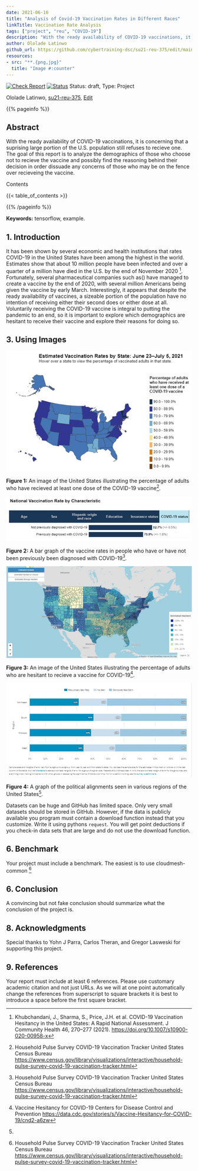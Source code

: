 ```yaml
---
date: 2021-06-16
title: "Analysis of Covid-19 Vaccination Rates in Different Races"
linkTitle: Vaccination Rate Analysis
tags: ["project", "reu", "COVID-19"]
description: "With the ready availability of COVID-19 vaccinations, it is concerning that a suprising large portion of the U.S. population still refuses to recieve one. The goal of this report is to analyze the demographics of those who choose not to recieve the vaccine and possibly find the reasoning behind their decision in order dissuade any concerns of those who may be on the fence over recieveing the vaccine."
author: Ololade Latinwo
github_url: https://github.com/cybertraining-dsc/su21-reu-375/edit/main/project/index.md
resources:
- src: "**.{png,jpg}"
  title: "Image #:counter"
---
```


[![Check Report](https://github.com/cybertraining-dsc/su21-reu-375/workflows/Check%20Report/badge.svg)](https://github.com/cybertraining-dsc/su21-reu-375/actions)
[![Status](https://github.com/cybertraining-dsc/su21-reu-375/workflows/Status/badge.svg)](https://github.com/cybertraining-dsc/su21-reu-375/actions)
Status: draft, Type: Project


Ololade Latinwo, [su21-reu-375](https://github.com/cybertraining-dsc/su21-reu-375), [Edit](https://github.com/cybertraining-dsc/su21-reu-375/blob/main/project/index.md)

{{% pageinfo %}}

## Abstract

With the ready availability of COVID-19 vaccinations, it is concerning that a suprising large portion of the U.S. population still refuses to recieve one. The goal of this report is to analyze the demographics of those who choose not to recieve the vaccine and possibly find the reasoning behind their decision in order dissuade any concerns of those who may be on the fence over recieveing the vaccine.


Contents

{{< table_of_contents >}}

{{% /pageinfo %}}

**Keywords:** tensorflow, example. 

## 1. Introduction

It has been shown by several economic and health institutions that rates COVID-19 in the United States have been among the highest in the world. Estimates show that about 10 million people have been infected and over a quarter of a million have died in the U.S. by the end of November 2020 [^1]. Fortunately, several pharmaceutical companies such as() have managed to create a vaccine by the end of 2020, with several million Americans being given the vaccine by early March. Interestingly, it appears that despite the ready availability of vaccines, a sizeable portion of the population have no intention of receiving either their second does or either dose at all. Voluntarily receiving the COVID-19 vaccine is integral to putting the pandemic to an end, so it is important to explore which demographics are hesitant to receive their vaccine and explore their reasons for doing so. 

## 3. Using Images

![Figure 1](https://github.com/cybertraining-dsc/su21-reu-375/blob/e13597076f290e67ddc888ec8ac2a7f6fbf8a3ad/Pictures/USA%20Vaccine%20.jpg)

**Figure 1:** An image of the United States illustrating the percentage of adults who have recieved at least one dose of the COVID-19 vaccine[^2].

![Figure 2](https://github.com/cybertraining-dsc/su21-reu-375/blob/b624e0213bad00132fe7ec9762730466aa4210b3/Pictures/Vaccine%20Rate%20by%20COVID%20Status.jpg)

**Figure 2:** A bar graph of the vaccine rates in people who have or have not been previously been diagnosed with COVID-19[^2].

![Figure 3](https://github.com/cybertraining-dsc/su21-reu-375/blob/b624e0213bad00132fe7ec9762730466aa4210b3/Pictures/USA%20Vaccine%20Hesitancy.jpg)

**Figure 3:** An image of the United States illustrating the percentage of adults who are hesitant to recieve a vaccine for COVID-19[^4].

![Figure 4](https://github.com/cybertraining-dsc/su21-reu-375/blob/90b659ac3f76fb77dda3bb2d5f3dd33fadbda166/Pictures/Political%20Affiliation%20by%20Region.jpg)

**Figure 4:** A graph of the political alignments seen in various regions of the United States[^5].

Datasets can be huge and GitHub has limited space. Only very small datasets should be stored in GitHub.
However, if the data is publicly available you program must contain a download function instead that you customize.
Write it using pythons `request`. You will get point deductions if you check-in data sets that are large and do not use
the download function.

## 6. Benchmark

Your project must include a benchmark. The easiest is to use cloudmesh-common [^2]
 
## 6. Conclusion

A convincing but not fake conclusion should summarize what the conclusion of the project is.

## 8. Acknowledgments

Special thanks to Yohn J Parra, Carlos Theran, and Gregor Lasweski for supporting this project. 
## 9. References

Your report must include at least 6 references. Please use customary academic citation and not just URLs. As we will at 
one point automatically change the references from superscript to square brackets it is best to introduce a space before 
the first square bracket.

[^1]: Khubchandani, J., Sharma, S., Price, J.H. et al. 
      COVID-19 Vaccination Hesitancy in the United States: A Rapid National Assessment. 
      J Community Health 46, 270–277 (2021). 
      https://doi.org/10.1007/s10900-020-00958-x


[^2]: Household Pulse Survey COVID-19 Vaccination Tracker
      United States Census Bureau
      https://www.census.gov/library/visualizations/interactive/household-pulse-survey-covid-19-vaccination-tracker.html
      
      
[^3]: Jagdish Khubchandani, Yilda Macias,
      COVID-19 vaccination hesitancy in Hispanics and African-Americans: A review and recommendations for practice,
      Brain, Behavior, & Immunity - Health
      https://www.sciencedirect.com/science/article/pii/S2666354621000806
      

[^4]: Vaccine Hesitancy for COVID-19
      Centers for Disease Control and Prevention
      https://data.cdc.gov/stories/s/Vaccine-Hesitancy-for-COVID-19/cnd2-a6zw

[^5]:

[^6]:

      
      
